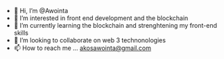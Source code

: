 - 👋 Hi, I’m @Awointa
- 👀 I’m interested in front end development and the blockchain
- 🌱 I’m currently learning the blockchain and strenghtening my front-end skills
- 💞️ I’m looking to collaborate on web 3 technonologies
- 📫 How to reach me ... akosawointa@gmail.com

<!---
Awointa/Awointa is a ✨ special ✨ repository because its `README.md` (this file) appears on your GitHub profile.
You can click the Preview link to take a look at your changes.
--->
